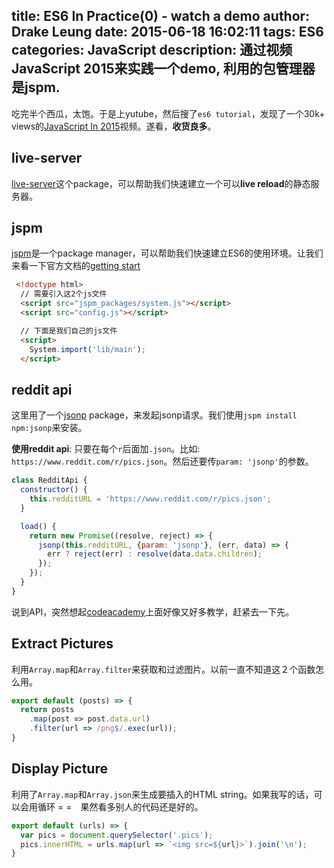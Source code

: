 title: ES6 In Practice(0) - watch a demo
author: Drake Leung
date: 2015-06-18 16:02:11
tags: ES6
categories: JavaScript
description:
  通过视频JavaScript 2015来实践一个demo, 利用的包管理器是jspm.
---

吃完半个西瓜，太饱。于是上yutube，然后搜了`es6 tutorial`，发现了一个30k+ views的[JavaScript In 2015](https://youtu.be/iukBMY4apvI)视频。遂看，**收货良多**。

## live-server
[live-server](https://www.npmjs.com/package/live-server)这个package，可以帮助我们快速建立一个可以**live reload**的静态服务器。

## jspm
[jspm](http://jspm.io/)是一个package manager，可以帮助我们快速建立ES6的使用环境。让我们来看一下官方文档的[getting start](https://github.com/jspm/jspm-cli/wiki/Getting-Started)

```html
 <!doctype html>
  // 需要引入这2个js文件
  <script src="jspm_packages/system.js"></script>
  <script src="config.js"></script>

  // 下面是我们自己的js文件
  <script>
    System.import('lib/main');
  </script>
```

## reddit api
这里用了一个[jsonp](https://www.npmjs.com/package/jsonp) package，来发起jsonp请求。我们使用`jspm install npm:jsonp`来安装。

**使用reddit api**: 只要在每个`r`后面加`.json`。比如: `https://www.reddit.com/r/pics.json`。然后还要传`param: 'jsonp'`的参数。

```javascript
class RedditApi {
  constructor() {
    this.redditURL = 'https://www.reddit.com/r/pics.json';
  }

  load() {
    return new Promise((resolve, reject) => {
      jsonp(this.redditURL, {param: 'jsonp'}, (err, data) => {
        err ? reject(err) : resolve(data.data.children);
      });
    });
  }
}
```
说到API，突然想起[codeacademy](http://www.codecademy.com/learn)上面好像又好多教学，赶紧去一下先。

## Extract Pictures
利用`Array.map`和`Array.filter`来获取和过滤图片。以前一直不知道这２个函数怎么用。
```javascript
export default (posts) => {
  return posts
    .map(post => post.data.url)
    .filter(url => /png$/.exec(url));
}
```

## Display Picture
利用了`Array.map`和`Array.json`来生成要插入的HTML string。如果我写的话，可以会用循环 = =　果然看多别人的代码还是好的。

```javascript
export default (urls) => {
  var pics = document.querySelector('.pics');
  pics.innerHTML = urls.map(url => `<img src=${url}>`).join('\n');
}
```
